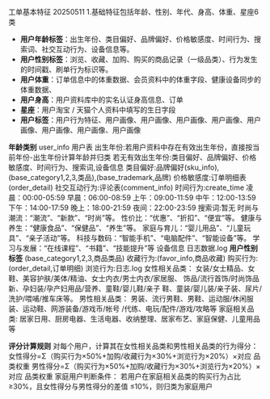 工单基本特征 20250511
1.基础特征包括年龄、性别、年代、身高、体重、星座6类
- **用户年龄标签**：出生年份、类目偏好、品牌偏好、价格敏感度、时间行为、搜索词、社交互动行为、设备信息等。
- **用户性别标签**：浏览、收藏、加购、购买的商品记录（一级品类）、行为发生的时间戳、刷单行为标识等。
- **用户体重**：订单信息中的体重数据、会员资料中的体重字段、健康设备同步的体重数据、
- **用户身高**：用户资料库中的实名认证身高信息、订单
- **星座**：用户淘宝 / 天猫个人资料中填写的生日字段
- **用户标签**：用户行为特征、用户画像、用户画像、用户画像、用户画像、用户画像、用户画像、用户画像、用户画像

**年龄类别**
user_info 用户表
出生年份:若用户资料中存在有效出生年份，直接按当前年份-出生年份计算年龄并归类
若无有效出生年份:类目偏好、品牌偏好、价格敏感度、时间行为、搜索词,设备信息
类目偏好:品牌偏好(sku_info),(base_category1,2,3,类品),(base_trademark,品牌)
价格敏感度:订单明细表(order_detail)
社交互动行为:评论表(comment_info)
时间行为:create_time
凌晨：00:00-05:59
早晨：06:00-08:59
上午：09:00-11:59
中午：12:00-13:59
下午：14:00-17:59
晚上：18:00-21:59
夜间：22:00-23:59
搜索词:暂无
时尚与潮流：“潮流”、“新款”、“时尚”等。
性价比：“优惠”、“折扣”、“便宜”等。
健康与养生：“健康食品”、“保健品”、“养生”等。
家庭与育儿：“婴儿用品”、“儿童玩具”、“亲子活动”等。
科技与数码：“智能手机”、“电脑配件”、“智能设备”等。
学习与发展：“在线课程”、“书籍”、“技能提升”等
设备信息 日志数据.log
**用户性别标签**
(base_category1,2,3,商品类品)
收藏行为:(favor_info,商品收藏)
购买行为:(order_detail,订单明细)
浏览行为:日志.log
女性相关品类：
女装/女士精品、女鞋、美容护肤/美体/精油、女士内衣/男士内衣/家居服、
饰品/流行首饰/时尚饰品新、孕妇装/孕产妇用品/营养、童鞋/婴儿鞋/亲子
鞋、童装/婴儿装/亲子装、尿片/洗护/喂哺/推车床等。
男性相关品类：
男装、流行男鞋、男鞋、运动服/休闲服装、运动鞋、网游装备/游戏币/帐号
/代练、电玩/配件/游戏/攻略等
家庭相关品类:
居家日用、厨房电器、生活电器、收纳整理、居家布艺、家庭保健、儿童用品等

**评分计算规则**
对每个用户，计算其在女性相关品类和男性相关品类的行为得分：
女性得分=Σ（购买行为×50%+加购/收藏行为×30%+浏览行为×20%）×对应
品类权重
男性得分=Σ（购买行为×50%+加购/收藏行为×30%+浏览行为×20%）×对应
品类权重
家庭用户判断条件：
若用户在家庭相关品类的购买行为占比≥30%，且女性得分与男性得分的差值
≤10%，则归类为家庭用户